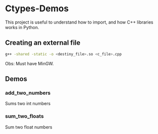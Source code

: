 # Ctypes-Demos
This project is useful to understand how to import, and how C++ libraries works in Python.

## Creating an external file

``` bash
g++ -shared -static -o <destiny_file>.so <c_file>.cpp
```

Obs: Must have MinGW.

## Demos

### add_two_numbers
Sums two int numbers

### sum_two_floats
Sum two float numbers

